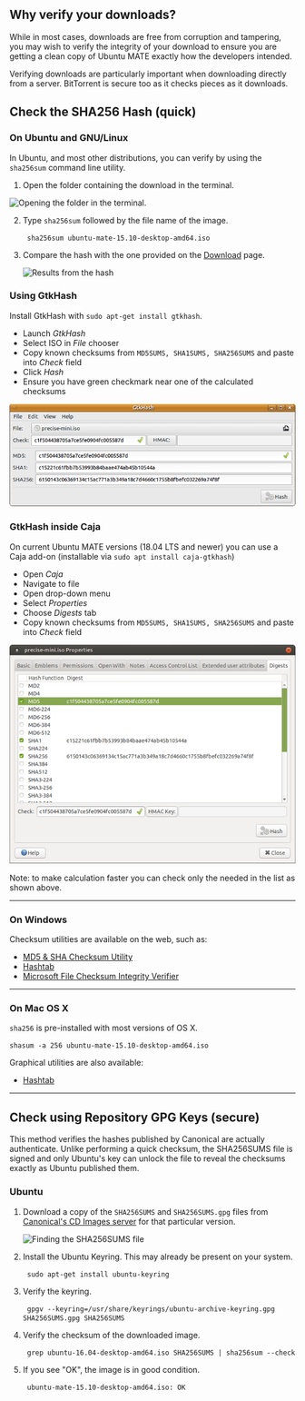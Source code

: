 <!--
.. title: How to Verify Downloads
.. slug: how-to-verify-downloads
.. date: 2016-04-07 21:00:00 UTC
.. tags: Verify,Download,Security,Checksum
.. link:
.. description: Methods to verify your downloads are immune from hackers.
.. type: text
.. author: Luke Horwell
-->

## Why verify your downloads?

While in most cases, downloads are free from corruption and tampering,
you may wish to verify the integrity of your download to ensure you
are getting a clean copy of Ubuntu MATE exactly how the developers intended.

Verifying downloads are particularly important when downloading directly from
a server. BitTorrent is secure too as it checks pieces as it downloads.


## Check the SHA256 Hash (quick)

### On Ubuntu and GNU/Linux
In Ubuntu, and most other distributions, you can verify by using the `sha256sum`
command line utility.

1. Open the folder containing the download in the terminal.

![](/gallery/quick-help-screenshots/sha256-ubuntu-1.png "Opening the folder in the terminal.")


2. Type `sha256sum` followed by the file name of the image.

        sha256sum ubuntu-mate-15.10-desktop-amd64.iso


3. Compare the hash with the one provided on the [Download](/download/) page.

    ![](/gallery/quick-help-screenshots/sha256-ubuntu-2.png "Results from the hash")

### Using GtkHash

Install GtkHash with `sudo apt-get install gtkhash`.

 * Launch _GtkHash_
 * Select ISO in _File_ chooser
 * Copy known checksums from `MD5SUMS, SHA1SUMS, SHA256SUMS` and paste into _Check_ field
 * Click _Hash_
 * Ensure you have green checkmark near one of the calculated checksums

![](/gallery/quick-help-screenshots/Gtk-hash-howto.png "Using GtkHash")

### GtkHash inside Caja

On current Ubuntu MATE versions (18.04 LTS and newer) you can use a Caja add-on (installable via `sudo apt install caja-gtkhash`)

 * Open _Caja_
 * Navigate to file
 * Open drop-down menu
 * Select _Properties_
 * Choose _Digests_ tab
 * Copy known checksums from `MD5SUMS, SHA1SUMS, SHA256SUMS` and paste into _Check_ field

![](/gallery/quick-help-screenshots/Caja-hash-howto.png "GtkHash inside Caja")

Note: to make calculation faster you can check only the needed in the list as shown above.

-----------
### On Windows

Checksum utilities are available on the web, such as:

 * [MD5 & SHA Checksum Utility](https://raylin.wordpress.com/downloads/md5-sha-1-checksum-utility/)
 * [Hashtab](http://implbits.com/products/hashtab/)
 * [Microsoft File Checksum Integrity Verifier](https://support.microsoft.com/en-us/help/889768/how-to-compute-the-md5-or-sha-1-cryptographic-hash-values-for-a-file)


-----------
### On Mac OS X

`sha256` is pre-installed with most versions of OS X.

    shasum -a 256 ubuntu-mate-15.10-desktop-amd64.iso


Graphical utilities are also available:

 * [Hashtab](http://implbits.com/products/hashtab/)


-----------
## Check using Repository GPG Keys (secure)

This method verifies the hashes published by Canonical are
actually authenticate. Unlike performing a quick checksum,
the SHA256SUMS file is signed and only Ubuntu's key can unlock
the file to reveal the checksums exactly as Ubuntu published them.

### Ubuntu

1. Download a copy of the `SHA256SUMS` and `SHA256SUMS.gpg` files
from [Canonical's CD Images server](http://cdimage.ubuntu.com/ubuntu-mate/releases/) for that particular version.

    ![](/gallery/quick-help-screenshots/sha256sums-gpg.png "Finding the SHA256SUMS file")


2. Install the Ubuntu Keyring. This may already be present on your system.

        sudo apt-get install ubuntu-keyring


3. Verify the keyring.

        gpgv --keyring=/usr/share/keyrings/ubuntu-archive-keyring.gpg SHA256SUMS.gpg SHA256SUMS


4. Verify the checksum of the downloaded image.

        grep ubuntu-16.04-desktop-amd64.iso SHA256SUMS | sha256sum --check

5. If you see "OK", the image is in good condition.

        ubuntu-mate-15.10-desktop-amd64.iso: OK

